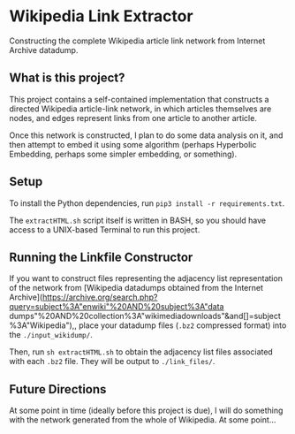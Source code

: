# Wikipedia Link Extractor

Constructing the complete Wikipedia article link network from Internet Archive datadump.

## What is this project?

This project contains a self-contained implementation that constructs a directed Wikipedia article-link network, in which articles themselves are nodes, and edges represent links from one article to another article.

Once this network is constructed, I plan to do some data analysis on it, and then attempt to embed it using some algorithm (perhaps Hyperbolic Embedding, perhaps some simpler embedding, or something).

## Setup

To install the Python dependencies, run
`pip3 install -r requirements.txt`.

The `extractHTML.sh` script itself is written in BASH, so you should have access to a UNIX-based Terminal to run this project.

## Running the Linkfile Constructor

If you want to construct files representing the adjacency list representation of the network from [Wikipedia datadumps obtained from the Internet Archive](https://archive.org/search.php?query=subject%3A"enwiki"%20AND%20subject%3A"data dumps"%20AND%20collection%3A"wikimediadownloads"&and[]=subject%3A"Wikipedia"),, place your datadump files (`.bz2` compressed format) into the `./input_wikidump/`.

Then, run `sh extractHTML.sh` to obtain the adjacency list files associated with each `.bz2` file. They will be output to `./link_files/`.

## Future Directions

At some point in time (ideally before this project is due), I will do something with the network generated from the whole of Wikipedia. At some point...
